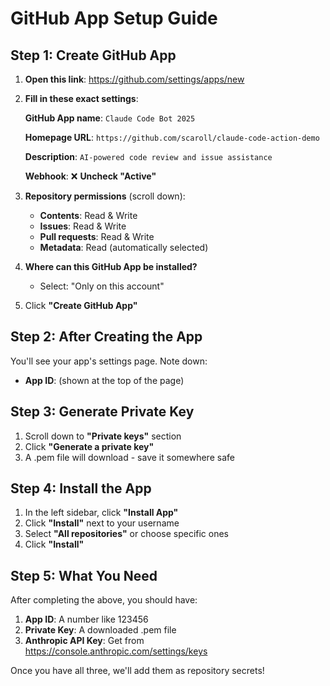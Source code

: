 # GitHub App Setup Guide

## Step 1: Create GitHub App

1. **Open this link**: https://github.com/settings/apps/new

2. **Fill in these exact settings**:

   **GitHub App name**: `Claude Code Bot 2025`
   
   **Homepage URL**: `https://github.com/scaroll/claude-code-action-demo`
   
   **Description**: `AI-powered code review and issue assistance`
   
   **Webhook**: ❌ **Uncheck "Active"**

3. **Repository permissions** (scroll down):
   - **Contents**: Read & Write
   - **Issues**: Read & Write  
   - **Pull requests**: Read & Write
   - **Metadata**: Read (automatically selected)

4. **Where can this GitHub App be installed?**
   - Select: "Only on this account"

5. Click **"Create GitHub App"**

## Step 2: After Creating the App

You'll see your app's settings page. Note down:
- **App ID**: (shown at the top of the page)

## Step 3: Generate Private Key

1. Scroll down to **"Private keys"** section
2. Click **"Generate a private key"**
3. A .pem file will download - save it somewhere safe

## Step 4: Install the App

1. In the left sidebar, click **"Install App"**
2. Click **"Install"** next to your username
3. Select **"All repositories"** or choose specific ones
4. Click **"Install"**

## Step 5: What You Need

After completing the above, you should have:
1. **App ID**: A number like 123456
2. **Private Key**: A downloaded .pem file
3. **Anthropic API Key**: Get from https://console.anthropic.com/settings/keys

Once you have all three, we'll add them as repository secrets!